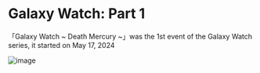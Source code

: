 # Galaxy Watch: Part 1
「Galaxy Watch ~ Death Mercury ~」was the 1st event of the Galaxy Watch series, it started on May 17, 2024

![image](https://github.com/user-attachments/assets/194a99e5-ae7c-4603-8020-259c04f0969d)
